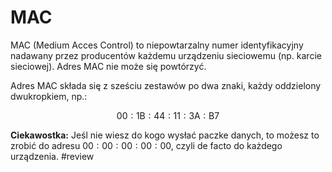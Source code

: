 # MAC
MAC (Medium Acces Control) to niepowtarzalny numer identyfikacyjny nadawany przez producentów każdemu urządzeniu sieciowemu (np. karcie sieciowej). Adres MAC nie może się powtórzyć.

Adres MAC składa się z sześciu zestawów po dwa znaki, każdy oddzielony dwukropkiem, np.:

$$00:1\text{B}:44:11:3\text{A}:\text{B}7$$

**Ciekawostka:** Jeśl nie wiesz do kogo wysłać paczke danych, to możesz to zrobić do adresu $00:00:00:00:00$, czyli de facto do każdego urządzenia.
#review